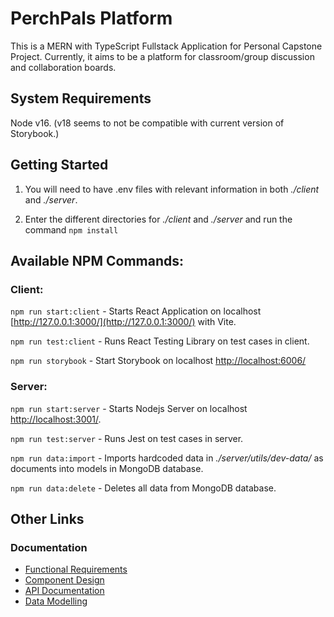 # PerchPals Platform

This is a MERN with TypeScript Fullstack Application for Personal Capstone Project. Currently, it aims to be a platform for classroom/group discussion and collaboration boards.

## System Requirements

Node v16. (v18 seems to not be compatible with current version of Storybook.)

## Getting Started

1. You will need to have .env files with relevant information in both _./client_ and _./server_.

2. Enter the different directories for _./client_ and _./server_ and run the command `npm install`

## Available NPM Commands:

### Client:

`npm run start:client` -
Starts React Application on localhost [http://127.0.0.1:3000/](http://127.0.0.1:3000/) with Vite.

`npm run test:client` -
Runs React Testing Library on test cases in client.

`npm run storybook` - Start Storybook on localhost [http://localhost:6006/](http://localhost:6006/)

### Server:

`npm run start:server` -
Starts Nodejs Server on localhost [http://localhost:3001/](http://localhost:3001/).

`npm run test:server` -
Runs Jest on test cases in server.

`npm run data:import` - Imports hardcoded data in _./server/utils/dev-data/_ as documents into models in MongoDB database.

`npm run data:delete` - Deletes all data from MongoDB database.

## Other Links

### Documentation
- [Functional Requirements](https://docs.google.com/spreadsheets/d/1LSNtwzRROZDYNAvtLtSwmtV5sWqBCuB7PvJIsAePD40/edit?usp=sharing)
- [Component Design](https://www.figma.com/file/0M5T7mLGFIhFC2DAjFzpva/Untitled?type=design&node-id=0%3A1&t=JvCpYQlrfTY7Wym2-1)
- [API Documentation](https://www.postman.com/pigeonpostmancafe/workspace/perchpals-platform/overview)
- [Data Modelling](https://dbdiagram.io/d/64982cf902bd1c4a5e06f8aa)

